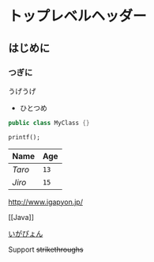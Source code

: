 トップレベルヘッダー
=============

## はじめに

### つぎに

うげうげ

 * ひとつめ

```java
public class MyClass {}
```

` printf(); `

Name | Age
--- | ---
*Taro* | `13`
*Jiro* | `15`

http://www.igapyon.jp/

[[Java]]

[いがぴょん](http://www.igapyon.jp "うげうげ")

Support ~~strikethroughs~~
